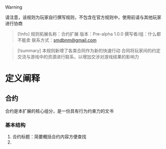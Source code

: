 > [!Warning]
> 请注意，该规则为玩家自行撰写规则，不包含在官方规则中，使用前请与其他玩家进行协商

>[!info]
>规则拓展名称：合约扩展
>版本：Pre-alpha 1.0.0
>撰写者/组：什么都不能卖
>联系方式：smdbnm@gmail.com

>[!summary]
>本规则新增了各类合同作为新的快速行动
>合同将玩家间的约定交流与游戏中的资源进行联系，以增加交涉对游戏结果的影响力

# 定义阐释
## 合约
合约是本扩展的核心组分，是一份具有行为约束力的文书
### 基本结构
1. 合约标题：简要概括合约内容方便查找
2. 





